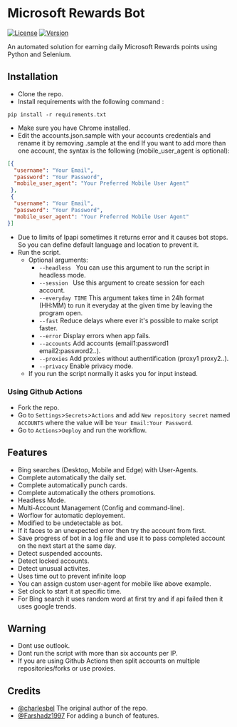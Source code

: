# Microsoft Rewards Bot
[![License](https://img.shields.io/badge/license-MIT-green.svg?style=flat)](LICENSE)
[![Version](https://img.shields.io/badge/version-v0.1-blue.svg?style=flat)](#)

An automated solution for earning daily Microsoft Rewards points using Python and Selenium.

## Installation
* Clone the repo.
* Install requirements with the following command :
 ```
 pip install -r requirements.txt
 ```
* Make sure you have Chrome installed.
* Edit the accounts.json.sample with your accounts credentials and rename it by removing .sample at the end
If you want to add more than one account, the syntax is the following (mobile_user_agent is optional):
```json
[{
  "username": "Your Email",
  "password": "Your Password",
  "mobile_user_agent": "Your Preferred Mobile User Agent"
 },
 {
  "username": "Your Email",
  "password": "Your Password",
  "mobile_user_agent": "Your Preferred Mobile User Agent"
}]
```
* Due to limits of Ipapi sometimes it returns error and it causes bot stops. So you can define default language and location to prevent it.
* Run the script.
	* Optional arguments:
		* `--headless ` You can use this argument to run the script in headless mode.
		* `--session ` Use this argument to create session for each account.
		* `--everyday TIME` This argument takes time in 24h format (HH:MM) to run it everyday at the given time by leaving the program open.
		* `--fast` Reduce delays where ever it's possible to make script faster.
		* `--error` Display errors when app fails.
		* `--accounts` Add accounts (email1:password1 email2:password2..).
		* `--proxies` Add proxies without authentification (proxy1 proxy2..).
		* `--privacy` Enable privacy mode.
	* If you run the script normally it asks you for input instead.

### Using Github Actions
* Fork the repo.
* Go to `Settings`>`Secrets`>`Actions` and add `New repository secret` named `ACCOUNTS` where the value will be `Your Email:Your Password`.
* Go to `Actions`>`Deploy` and run the workflow.
 
## Features
* Bing searches (Desktop, Mobile and Edge) with User-Agents.
* Complete automatically the daily set.
* Complete automatically punch cards.
* Complete automatically the others promotions.
* Headless Mode.
* Multi-Account Management (Config and command-line).
* Worflow for automatic deployement.
* Modified to be undetectable as bot.
* If it faces to an unexpected error then try the account from first.
* Save progress of bot in a log file and use it to pass completed account on the next start at the same day.
* Detect suspended accounts.
* Detect locked accounts.
* Detect unusual activites.
* Uses time out to prevent infinite loop
* You can assign custom user-agent for mobile like above example.
* Set clock to start it at specific time.
* For Bing search it uses random word at first try and if api failed then it uses google trends.

## Warning
* Dont use outlook.
* Dont run the script with more than six accounts per IP.
* If you are using Github Actions then split accounts on multiple repositories/forks or use proxies.

## Credits
* [@charlesbel](https://github.com/charlesbel) The original author of the repo.
* [@Farshadz1997](https://github.com/farshadz1997) For adding a bunch of features.

